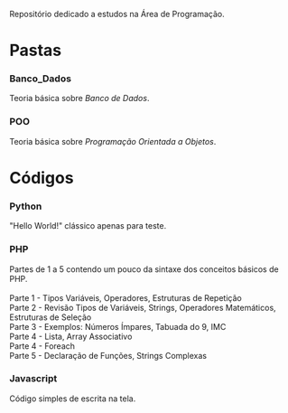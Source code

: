Repositório dedicado a estudos na Área de Programação.

# Pastas

### Banco_Dados
Teoria básica sobre _Banco de Dados_.

### POO
Teoria básica sobre _Programação Orientada a Objetos_.

# Códigos

### Python
"Hello World!" clássico apenas para teste.

### PHP
Partes de 1 a 5 contendo um pouco da sintaxe dos conceitos básicos de PHP.<br/>
<br/>
Parte 1 - Tipos Variáveis, Operadores, Estruturas de Repetição <br/>
Parte 2 - Revisão Tipos de Variáveis, Strings, Operadores Matemáticos, Estruturas de Seleção <br/>
Parte 3 - Exemplos: Números Ímpares, Tabuada do 9, IMC <br/>
Parte 4 - Lista, Array Associativo <br/>
Parte 4 - Foreach <br/>
Parte 5 - Declaração de Funções, Strings Complexas <br/>

### Javascript
Código simples de escrita na tela.